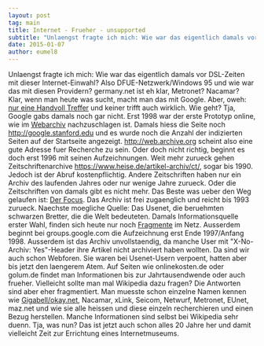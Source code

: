 ```yaml
---
layout: post
tag: main
title: Internet - Frueher - unsupported
subtitle: "Unlaengst fragte ich mich: Wie war das eigentlich damals vor DSL-Zeiten mit dieser Internet-Einwahl? Also DFUE-Netzwerk/Windows 95 und wie war das mit diesen Providern`germany.net ist eh klar, Metronet? Nacamar?"
date: 2015-01-07
author: eumel8
---
```


Unlaengst fragte ich mich: Wie war das eigentlich damals vor DSL-Zeiten mit dieser Internet-Einwahl? Also DFUE-Netzwerk/Windows 95 und wie war das mit diesen Providern? germany.net ist eh klar, Metronet? Nacamar?
<br/>
Klar, wenn man heute was sucht, macht man das mit Google. Aber, oweh: <a href="https://www.google.de/search?q=Internetprovider++1998&amp;source=lnt&amp;tbs=cdr%3A1%2Ccd_min%3A07.01.1995%2Ccd_max%3A07.01.1997&amp;tbm=#tbs=cdr:1%2Ccd_min:07.01.1995%2Ccd_max:07.01.1997&amp;q=Internetprovider++">nur eine Handvoll Treffer</a> und keiner trifft auch wirklich. Wie geht? Tja, Google gabs damals noch gar nicht. Erst 1998 war der erste Prototyp online, wie im <a href="https://web.archive.org/web/19981111183552/http://google.stanford.edu/">Webarchiv</a> nachzuschlagen ist. Damals hiess die Seite noch http://google.stanford.edu und es wurde noch die Anzahl der indizierten Seiten auf der Startseite angezeigt. http://web.archive.org scheint also eine gute Adresse fuer Recherche zu sein. Oder doch nicht richtig, beginnt es doch erst 1996 mit seinen Aufzeichnungen. Weit mehr zurueck gehen Zeitschriftenarchive https://www.heise.de/artikel-archiv/ct/, sogar bis 1990. Jedoch ist der Abruf kostenpflichtig. Andere Zeitschriften haben nur ein Archiv des laufenden Jahres oder nur wenige Jahre zurueck. Oder die Zeitschriften von damals gibt es nicht mehr. Das Beste was ueber den Weg gelaufen ist: <a href="http://www.focus.de/finanzen/news/internet-ein-teures-vergnuegen_aid_155885.html">Der Focus</a>. Das Archiv ist frei zugaenglich und reicht bis 1993 zurueck.
Naechste moegliche Quelle: Das Usenet, die beruehmten schwarzen Bretter, die die Welt bedeuteten. Damals Informationsquelle erster Wahl, finden sich heute nur noch <a href="https://groups.google.com/forum/#!topic/de.comm.provider.misc/_bYv65-RA20">Fragmente</a> im Netz. Ausserdem beginnt bei groups.google.com die Aufzeichnung erst Ende 1997/Anfang 1998. Ausserdem ist das Archiv unvollstaendig, da manche User mit "X-No-Archiv: Yes"-Header ihre Artikel nicht archiviert haben wollten.
Da sind wir auch schon Webforen. Sie waren bei Usenet-Usern verpoent, hatten aber bis jetzt den laengerem Atem. Auf Seiten wie onlinekosten.de oder golum.de findet man Informationen bis zur Jahrtausendwende oder auch frueher.
Vielleicht sollte man mal Wikipedia dazu fragen? Die Antworten sind aber eher fragmentiert. Man muesste schon einzelne Namen kennen wie <a href="http://de.wikipedia.org/wiki/Gigabell_AG">Gigabell/okay.net</a>, Nacamar, xLink, Seicom, Netwurf, Metronet, EUnet, maz.net und wie sie alle heissen und diese einzeln recherchieren und einen Bezug herstellen. Manche Informationen sind selbst bei Wikipedia sehr duenn.
Tja, was nun? Das ist jetzt auch schon alles 20 Jahre her und damit vielleicht Zeit zur Errichtung eines Internetmuseums.
